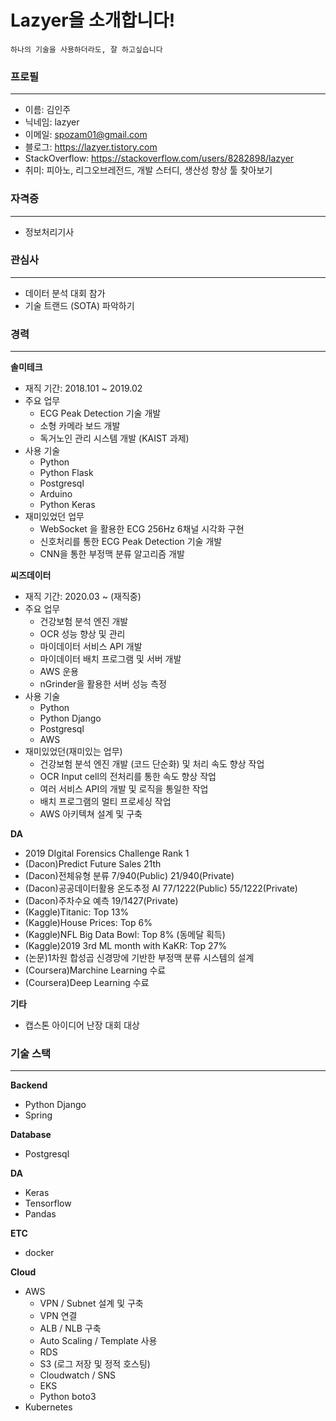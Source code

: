 # Lazyer을 소개합니다!

```
하나의 기술을 사용하더라도, 잘 하고싶습니다
```



### 프로필

---

- 이름: 김인주
- 닉네임: lazyer
- 이메일: spozam01@gmail.com
- 블로그: https://lazyer.tistory.com
- StackOverflow: https://stackoverflow.com/users/8282898/lazyer
- 취미: 피아노, 리그오브레전드, 개발 스터디, 생산성 향상 툴 찾아보기



### 자격증

---

- 정보처리기사



### 관심사

---

- 데이터 분석 대회 참가
- 기술 트랜드 (SOTA) 파악하기



### 경력

---

**솔미테크**

- 재직 기간: 2018.101 ~ 2019.02
- 주요 업무
  - ECG Peak Detection 기술 개발
  - 소형 카메라 보드 개발
  - 독거노인 관리 시스템 개발 (KAIST 과제)
- 사용 기술
  - Python
  - Python Flask
  - Postgresql
  - Arduino
  - Python Keras
- 재미있었던 업무
  - WebSocket 을  활용한 ECG 256Hz 6채널 시각화 구현
  - 신호처리를 통한 ECG Peak Detection 기술 개발
  - CNN을 통한 부정맥 분류 알고리즘 개발



**씨즈데이터**

- 재직 기간: 2020.03 ~ (재직중)
- 주요 업무
  - 건강보험 분석 엔진 개발
  - OCR 성능 향상 및 관리
  - 마이데이터 서비스 API 개발
  - 마이데이터 배치 프로그램 및 서버 개발
  - AWS 운용
  - nGrinder을 활용한 서버 성능 측정
- 사용 기술
  - Python
  - Python Django
  - Postgresql
  - AWS
- 재미있었던(재미있는 업무)
  - 건강보험 분석 엔진 개발 (코드 단순화) 및 처리 속도 향상 작업
  - OCR Input cell의 전처리를 통한 속도 향상 작업
  - 여러 서비스 API의 개발 및 로직을 통일한 작업
  - 배치 프로그램의 멀티 프로세싱 작업
  - AWS 아키텍쳐 설계 및 구축



**DA**

- 2019 DIgital Forensics Challenge Rank 1
- (Dacon)Predict Future Sales 21th
- (Dacon)전체유형 분류 7/940(Public) 21/940(Private)
- (Dacon)공공데이터활용 온도추정 AI 77/1222(Public) 55/1222(Private)
- (Dacon)주차수요 예측 19/1427(Private)
- (Kaggle)Titanic: Top 13%
- (Kaggle)House Prices: Top 6%
- (Kaggle)NFL Big Data Bowl: Top 8% (동메달 획득)
- (Kaggle)2019 3rd ML month with KaKR: Top 27%
- (논문)1차원 합성곱 신경망에 기반한 부정맥 분류 시스템의 설계
- (Coursera)Marchine Learning 수료
- (Coursera)Deep Learning 수료

**기타**

- 캡스톤 아이디어 난장 대회 대상



### 기술 스택

---

**Backend**

- Python Django
- Spring

**Database**

- Postgresql

**DA**

- Keras
- Tensorflow
- Pandas

**ETC**

- docker

**Cloud**

- AWS
  - VPN / Subnet 설계 및 구축
  - VPN 연결
  - ALB / NLB 구축
  - Auto Scaling / Template 사용
  - RDS
  - S3  (로그 저장 및 정적 호스팅)
  - Cloudwatch / SNS 
  - EKS
  - Python boto3
- Kubernetes
